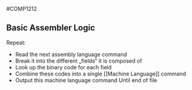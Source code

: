 #COMP1212
## Basic Assembler Logic
Repeat:
- Read the next assembly language command
- Break it into the different „fields“ it is composed of
- Look up the binary code for each field
- Combine these codes into a single [[Machine Language]] command
- Output this machine language command
Until end of file

